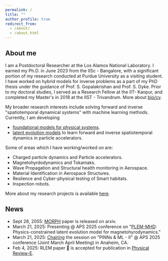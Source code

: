 ```yaml
---
permalink: /
title: ""
author_profile: true
redirect_from: 
  - /about/
  - /about.html
---
```

## About me
I am a Postdoctoral Researcher at the Los Alamos National Laboratory. I earned my Ph.D. in June 2023 from the IISc - Bangalore, with a significant portion of my research conducted at Purdue University as a visiting student. I have worked on hybrid models for inverse problems as a part of my PhD thesis under the guidance of Prof. S. Gopalakrishan and Prof. S. Dyke. Prior to my doctoral studies, I served as a Research Fellow at the IIT- Kanpur, and completed my Master's in 2018 at the IIST - Trivandrum. More about [bio/cv](https://mahindrautela.github.io/bio/).

My broader research interests include solving forward and inverse "spatiotemporal dynamical systems" with machine learning methods. Currently, I am developing
- [foundational models for physical systems](https://www.arxiv.org/abs/2509.21670).
- [latent evolution models](https://www.nature.com/articles/s41598-024-68944-0) to learn forward and inverse spatiotemporal dynamics in particle accelerators.

Some of areas which I have working/worked on are:
- Charged particle dynamics and Particle accelerators.
- Magnetohyrdodynamics and Tokamaks. 
- Wave Propagation and Structural health monitoring in Aerospace.
- Material Identification in Aerospace Structures.
- Resilence and Cyber-physical testing of Smart habitats.
- Inspection robots.

More about my research projects is available [here](https://mahindrautela.github.io/research/).

## News
* Sept 28, 2055: [MORPH](https://www.arxiv.org/abs/2509.21670) paper is released on arxiv.
* March 21, 2025: Presenting @ APS 2025 conference on "[PLEM-MHD](https://summit.aps.org/events/MAR-W37/2): Physics-constrained latent evolution model for magnetohyrodynamics."
* March 21, 2025: [Chairing](https://summit.aps.org/events/MAR-W37/2) the session on "PINNs & ML - II" @ APS 2025 conference (Joint March April Meeting) in Anaheim, CA.
* Feb 4, 2025: RLEM paper 📄 is accepted for publication in [Physical Review-E](https://journals.aps.org/pre/abstract/10.1103/PhysRevE.111.025307).
